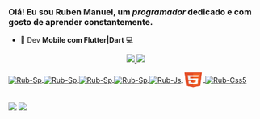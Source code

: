 ### Olá! Eu sou Ruben Manuel, um *programador* dedicado e com gosto de aprender constantemente.

- 🌱 Dev **Mobile com Flutter|Dart** 💻

<div align="center">
  <a href="https://github.com/RubenManuel24">
  <img height="180em" src="https://github-readme-stats.vercel.app/api?username=RubenManuel24&show_icons=true&theme=dark&include_all_commits=true&count_public=true"/>
  <img height="180em" src="https://github-readme-stats.vercel.app/api/top-langs/?username=RubenManuel24&layout=compact&langs_count=4&theme=dark"/>
</div>
  
  <div style="display: inline_block"><br>
   <img align="center" alt="Rub-Sp" height="30" width="40" src="https://cdn.jsdelivr.net/gh/devicons/devicon/icons/flutter/flutter-original.svg">
   <img align="center" alt="Rub-Sp" height="30" width="40" src="https://cdn.jsdelivr.net/gh/devicons/devicon/icons/dart/dart-original.svg">
   <img align="center" alt="Rub-Sp" height="30" width="40" src="https://cdn.jsdelivr.net/gh/devicons/devicon/icons/java/java-original.svg">
   <img align="center" alt="Rub-Sp" height="30" width="40" src="https://cdn.jsdelivr.net/gh/devicons/devicon/icons/mysql/mysql-original.svg">
   <img align="center" alt="Rub-Js" height="30" width="40" src="https://cdn.jsdelivr.net/gh/devicons/devicon/icons/sqlite/sqlite-original.svg">
   <img align="center" alt="Rub-HTML5" height="30" width="40" src="https://raw.githubusercontent.com/devicons/devicon/master/icons/html5/html5-original.svg">
   <img align="center" alt="Rub-Css5" height="30" width="40" src="https://cdn.jsdelivr.net/gh/devicons/devicon/icons/css3/css3-original.svg">
</div>
  
##
  
  <div> 
  <a href="https://www.linkedin.com/in/ruben-manuel-22a412218" target="_blank"><img src="https://img.shields.io/badge/LinkedIn-0077B5?style=for-the-badge&logo=linkedin&logoColor=white" target="_blank"></a>
 	<a href="https://www.facebook.com/estasarmadoemespertone" target="_blank"><img src="https://img.shields.io/badge/Facebook-1877F2?style=for-the-badge&logo=facebook&logoColor=white" target="_blank"></a>
    </div>
